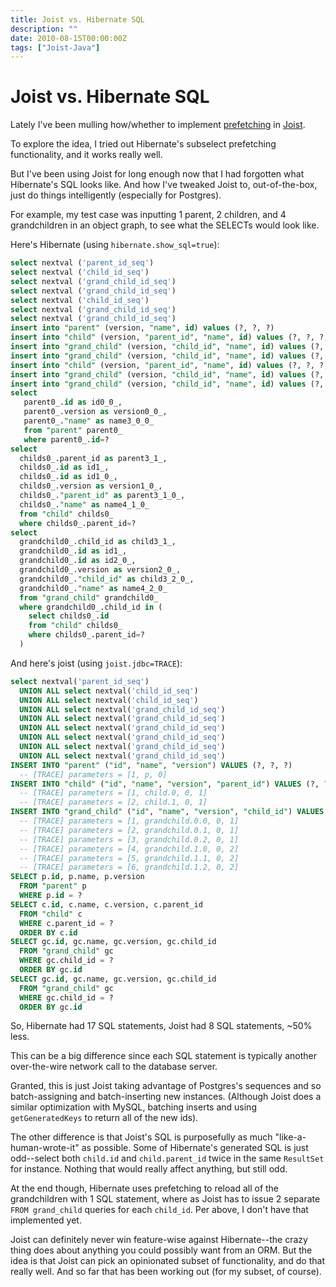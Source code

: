```yaml
---
title: Joist vs. Hibernate SQL
description: ""
date: 2010-08-15T00:00:00Z
tags: ["Joist-Java"]
---
```



Joist vs. Hibernate SQL
=======================

Lately I've been mulling how/whether to implement [prefetching](http://www.draconianoverlord.com/2010/07/16/orm-prefetching.html) in [Joist](http://joist.ws/orm.html).

To explore the idea, I tried out Hibernate's subselect prefetching functionality, and it works really well.

But I've been using Joist for long enough now that I had forgotten what Hibernate's SQL looks like. And how I've tweaked Joist to, out-of-the-box, just do things intelligently (especially for Postgres).

For example, my test case was inputting 1 parent, 2 children, and 4 grandchildren in an object graph, to see what the SELECTs would look like.

Here's Hibernate (using `hibernate.show_sql=true`):

```sql
select nextval ('parent_id_seq')
select nextval ('child_id_seq')
select nextval ('grand_child_id_seq')
select nextval ('grand_child_id_seq')
select nextval ('child_id_seq')
select nextval ('grand_child_id_seq')
select nextval ('grand_child_id_seq')
insert into "parent" (version, "name", id) values (?, ?, ?)
insert into "child" (version, "parent_id", "name", id) values (?, ?, ?, ?)
insert into "grand_child" (version, "child_id", "name", id) values (?, ?, ?, ?)
insert into "grand_child" (version, "child_id", "name", id) values (?, ?, ?, ?)
insert into "child" (version, "parent_id", "name", id) values (?, ?, ?, ?)
insert into "grand_child" (version, "child_id", "name", id) values (?, ?, ?, ?)
insert into "grand_child" (version, "child_id", "name", id) values (?, ?, ?, ?)
select
   parent0_.id as id0_0_,
   parent0_.version as version0_0_,
   parent0_."name" as name3_0_0_
   from "parent" parent0_
   where parent0_.id=?
select
  childs0_.parent_id as parent3_1_,
  childs0_.id as id1_,
  childs0_.id as id1_0_,
  childs0_.version as version1_0_,
  childs0_."parent_id" as parent3_1_0_,
  childs0_."name" as name4_1_0_
  from "child" childs0_
  where childs0_.parent_id=?
select
  grandchild0_.child_id as child3_1_,
  grandchild0_.id as id1_,
  grandchild0_.id as id2_0_,
  grandchild0_.version as version2_0_,
  grandchild0_."child_id" as child3_2_0_,
  grandchild0_."name" as name4_2_0_
  from "grand_child" grandchild0_
  where grandchild0_.child_id in (
    select childs0_.id
    from "child" childs0_
    where childs0_.parent_id=?
  )
```

And here's joist (using `joist.jdbc=TRACE`):

```sql
select nextval('parent_id_seq')
  UNION ALL select nextval('child_id_seq')
  UNION ALL select nextval('child_id_seq')
  UNION ALL select nextval('grand_child_id_seq')
  UNION ALL select nextval('grand_child_id_seq')
  UNION ALL select nextval('grand_child_id_seq')
  UNION ALL select nextval('grand_child_id_seq')
  UNION ALL select nextval('grand_child_id_seq')
  UNION ALL select nextval('grand_child_id_seq')
INSERT INTO "parent" ("id", "name", "version") VALUES (?, ?, ?)
  -- [TRACE] parameters = [1, p, 0]
INSERT INTO "child" ("id", "name", "version", "parent_id") VALUES (?, ?, ?, ?)
  -- [TRACE] parameters = [1, child.0, 0, 1]
  -- [TRACE] parameters = [2, child.1, 0, 1]
INSERT INTO "grand_child" ("id", "name", "version", "child_id") VALUES (?, ?, ?, ?)
  -- [TRACE] parameters = [1, grandchild.0.0, 0, 1]
  -- [TRACE] parameters = [2, grandchild.0.1, 0, 1]
  -- [TRACE] parameters = [3, grandchild.0.2, 0, 1]
  -- [TRACE] parameters = [4, grandchild.1.0, 0, 2]
  -- [TRACE] parameters = [5, grandchild.1.1, 0, 2]
  -- [TRACE] parameters = [6, grandchild.1.2, 0, 2]
SELECT p.id, p.name, p.version
  FROM "parent" p
  WHERE p.id = ?
SELECT c.id, c.name, c.version, c.parent_id
  FROM "child" c
  WHERE c.parent_id = ?
  ORDER BY c.id
SELECT gc.id, gc.name, gc.version, gc.child_id
  FROM "grand_child" gc
  WHERE gc.child_id = ?
  ORDER BY gc.id
SELECT gc.id, gc.name, gc.version, gc.child_id
  FROM "grand_child" gc
  WHERE gc.child_id = ?
  ORDER BY gc.id
```

So, Hibernate had 17 SQL statements, Joist had 8 SQL statements, ~50% less.

This can be a big difference since each SQL statement is typically another over-the-wire network call to the database server.

Granted, this is just Joist taking advantage of Postgres's sequences and so batch-assigning and batch-inserting new instances. (Although Joist does a similar optimization with MySQL, batching inserts and using `getGeneratedKeys` to return all of the new ids).

The other difference is that Joist's SQL is purposefully as much "like-a-human-wrote-it" as possible. Some of Hibernate's generated SQL is just odd--select both `child.id` and `child.parent_id` twice in the same `ResultSet` for instance. Nothing that would really affect anything, but still odd.

At the end though, Hibernate uses prefetching to reload all of the grandchildren with 1 SQL statement, where as Joist has to issue 2 separate `FROM grand_child` queries for each `child_id`. Per above, I don't have that implemented yet.

Joist can definitely never win feature-wise against Hibernate--the crazy thing does about anything you could possibly want from an ORM. But the idea is that Joist can pick an opinionated subset of functionality, and do that really well. And so far that has been working out (for my subset, of course).

